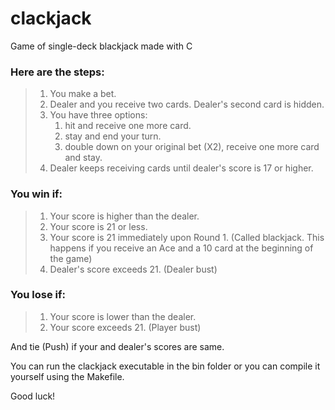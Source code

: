 # clackjack
Game of single-deck blackjack made with C


### Here are the steps:

>1. You make a bet.
>2. Dealer and you receive two cards. Dealer's second card is hidden.
>3. You have three options:
>    1) hit and receive one more card.
>    2) stay and end your turn.
>    3) double down on your original bet (X2), receive one more card and stay.
>4. Dealer keeps receiving cards until dealer's score is 17 or higher.

### You win if:

>1. Your score is higher than the dealer.
>2. Your score is 21 or less.
>3. Your score is 21 immediately upon Round 1. (Called blackjack. This happens if you receive an Ace and a 10 card at the beginning of the game)
>4. Dealer's score exceeds 21. (Dealer bust)

### You lose if:

>1. Your score is lower than the dealer.
>2. Your score exceeds 21. (Player bust)

And tie (Push) if your and dealer's scores are same.

You can run the clackjack executable in the bin folder or you can compile it yourself using the Makefile.


Good luck!
